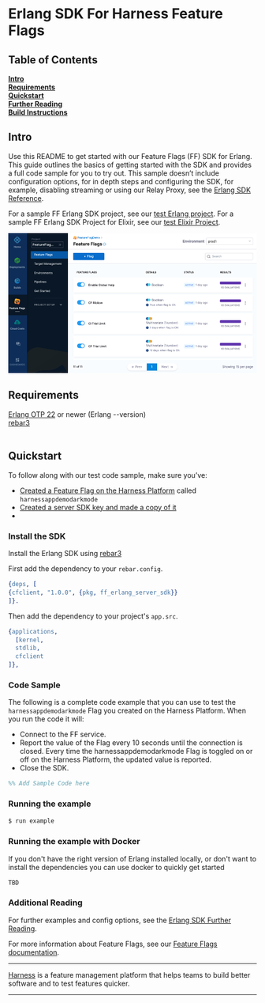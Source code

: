 Erlang SDK For Harness Feature Flags
========================

## Table of Contents
**[Intro](#Intro)**<br>
**[Requirements](#Requirements)**<br>
**[Quickstart](#Quickstart)**<br>
**[Further Reading](docs/further_reading.md)**<br>
**[Build Instructions](docs/build.md)**<br>


## Intro

Use this README to get started with our Feature Flags (FF) SDK for Erlang. This guide outlines the basics of getting started with the SDK and provides a full code sample for you to try out.
This sample doesn’t include configuration options, for in depth steps and configuring the SDK, for example, disabling streaming or using our Relay Proxy, see the  [Erlang SDK Reference](https://ngdocs.harness.io/article/hwoxb6x2oe-Erlang-sdk-reference).

For a sample FF Erlang SDK project, see our [test Erlang project](examples/getting_started/getting_started.erl).
For a sample FF Erlang SDK Project for Elixir, see our [test Elixir Project](https://github.com/harness/ff-elixir-server-sample).

![FeatureFlags](https://github.com/harness/ff-erlang-server-sdk/raw/main/docs/images/ff-gui.png)

## Requirements

[Erlang OTP 22]() or newer (Erlang --version)<br>
[rebar3]()<br>
<br>

## Quickstart
To follow along with our test code sample, make sure you’ve:

- [Created a Feature Flag on the Harness Platform](https://ngdocs.harness.io/article/1j7pdkqh7j-create-a-feature-flag) called `harnessappdemodarkmode`
- [Created a server SDK key and made a copy of it](https://ngdocs.harness.io/article/1j7pdkqh7j-create-a-feature-flag#step_3_create_an_sdk_key)
-
### Install the SDK
Install the Erlang SDK using [rebar3](https://www.rebar3.org/)

First add the dependency to your `rebar.config`.
```Erlang
{deps, [
{cfclient, "1.0.0", {pkg, ff_erlang_server_sdk}}
]}.
```
Then add the dependency to your project's `app.src`.
```Erlang
{applications,
  [kernel,
  stdlib,
  cfclient
]},
```

### Code Sample
The following is a complete code example that you can use to test the `harnessappdemodarkmode` Flag you created on the Harness Platform. When you run the code it will:
- Connect to the FF service.
- Report the value of the Flag every 10 seconds until the connection is closed. Every time the harnessappdemodarkmode Flag is toggled on or off on the Harness Platform, the updated value is reported.
- Close the SDK.

```Erlang
%% Add Sample Code here
```

### Running the example

```bash
$ run example
```

### Running the example with Docker
If you don't have the right version of Erlang installed locally, or don't want to install the dependencies you can
use docker to quickly get started

```bash
TBD
```

### Additional Reading

For further examples and config options, see the [Erlang SDK Further Reading](https://github.com/harness/ff-erlang-server-sdk/raw/main/docs/further_reading.md).

For more information about Feature Flags, see our [Feature Flags documentation](https://ngdocs.harness.io/article/0a2u2ppp8s-getting-started-with-feature-flags).

-------------------------
[Harness](https://www.harness.io/) is a feature management platform that helps teams to build better software and to
test features quicker.

-------------------------
